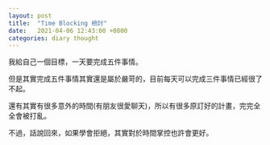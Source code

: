 ```yaml
---
layout: post
title:  "Time Blocking 檢討"
date:   2021-04-06 12:43:00 +0800
categories: diary thought
---
```


我給自己一個目標，一天要完成五件事情。

但是其實完成五件事情其實還是屬於嚴苛的，目前每天可以完成三件事情已經很了不起。

還有其實有很多意外的時間(有朋友很愛聊天)，所以有很多原訂好的計畫，完完全全會被打亂。

不過，話說回來，如果學會拒絕，其實對於時間掌控也許會更好。
